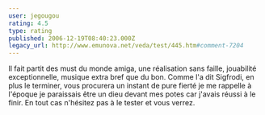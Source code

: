 ```yaml
---
user: jegougou
rating: 4.5
type: rating
published: 2006-12-19T08:40:23.000Z
legacy_url: http://www.emunova.net/veda/test/445.htm#comment-7204
---
```

Il fait partit des must du monde amiga, une réalisation sans faille, jouabilité exceptionnelle, musique extra bref que du bon. Comme l'a dit Sigfrodi, en plus le terminer, vous procurera un instant de pure fierté je me rappelle à l'époque je paraissais être un dieu devant mes potes car j'avais réussi à le finir. En tout cas n'hésitez pas à le tester et vous verrez.